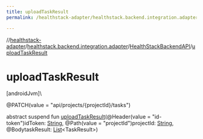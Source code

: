 ```yaml
---
title: uploadTaskResult
permalink: /healthstack-adapter/healthstack.backend.integration.adapter/-health-stack-backend-a-p-i/upload-task-result.html

---
```

//[healthstack-adapter](/healthstack-adapter.html)/[healthstack.backend.integration.adapter](../index.html)/[HealthStackBackendAPI](index.html)/[uploadTaskResult](upload-task-result.html)



# uploadTaskResult



[androidJvm]\




@PATCH(value = &quot;api/projects/{projectId}/tasks&quot;)



abstract suspend fun [uploadTaskResult](upload-task-result.html)(@Header(value = &quot;id-token&quot;)idToken: [String](https://kotlinlang.org/api/latest/jvm/stdlib/kotlin/-string/index.html), @Path(value = &quot;projectId&quot;)projectId: [String](https://kotlinlang.org/api/latest/jvm/stdlib/kotlin/-string/index.html), @BodytaskResult: [List](https://kotlinlang.org/api/latest/jvm/stdlib/kotlin.collections/-list/index.html)&lt;TaskResult&gt;)




